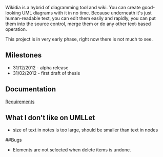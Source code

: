 Wikidia is a hybrid of diagramming tool and wiki. You can create good-looking UML diagrams with it in no time. Because underneath it's just human-readable text, you can edit them easily and rapidly, you can put them into the source control, merge them or do any other text-based operation.

This project is in very early phase, right now there is not much to see.

## Milestones

* 31/12/2012 - alpha release
* 31/02/2012 - first draft of thesis

## Documentation

[Requirements](https://docs.google.com/document/d/1p5zK53pU0CMPcHYv749HviLzGVg_20MT1P3urdBlx_A/edit)

## What I don't like on UMLLet
* size of text in notes is too large, should be smaller than text in nodes

##Bugs
* Elements are not selected when delete items is undone.
